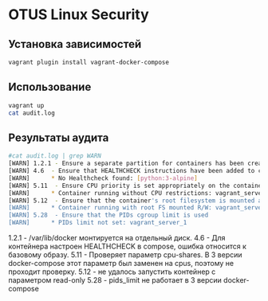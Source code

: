 # OTUS Linux Security
## Установка зависимостей
```bash
vagrant plugin install vagrant-docker-compose
```
## Использование
```bash
vagrant up
cat audit.log
```
## Результаты аудита
```bash
#cat audit.log | grep WARN
[WARN] 1.2.1 - Ensure a separate partition for containers has been created
[WARN] 4.6  - Ensure that HEALTHCHECK instructions have been added to container images
[WARN]      * No Healthcheck found: [python:3-alpine]
[WARN] 5.11  - Ensure CPU priority is set appropriately on the container
[WARN]      * Container running without CPU restrictions: vagrant_server_1
[WARN] 5.12  - Ensure that the container's root filesystem is mounted as read only
[WARN]      * Container running with root FS mounted R/W: vagrant_server_1
[WARN] 5.28  - Ensure that the PIDs cgroup limit is used
[WARN]      * PIDs limit not set: vagrant_server_1
```
1.2.1 - /var/lib/docker монтируется на отдельный диск.
4.6 - Для контейнера настроен HEALTHCHECK в compose, ошибка относится к базовому образу.
5.11 - Проверяет параметр cpu-shares. В 3 версии docker-compose этот параметр был заменен на cpus, поэтому не проходит проверку.
5.12 - не удалось запустить контейнер с параметром read-only
5.28 - pids_limit не работает в 3 версии docker-compose

